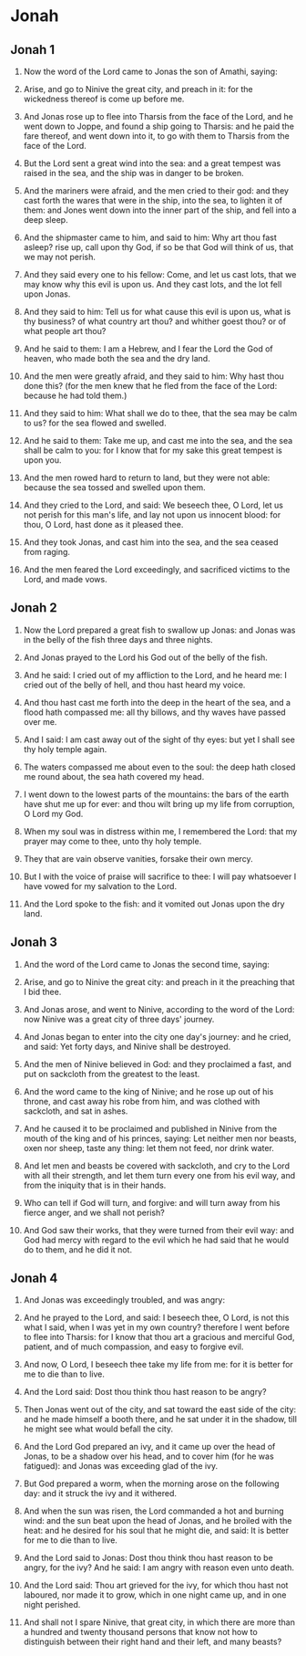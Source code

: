 # Jonah

## Jonah 1

1. Now the word of the Lord came to Jonas the son of Amathi, saying:

2. Arise, and go to Ninive the great city, and preach in it: for the wickedness thereof is come up before me.

3. And Jonas rose up to flee into Tharsis from the face of the Lord, and he went down to Joppe, and found a ship going to Tharsis: and he paid the fare thereof, and went down into it, to go with them to Tharsis from the face of the Lord.

4. But the Lord sent a great wind into the sea: and a great tempest was raised in the sea, and the ship was in danger to be broken.

5. And the mariners were afraid, and the men cried to their god: and they cast forth the wares that were in the ship, into the sea, to lighten it of them: and Jones went down into the inner part of the ship, and fell into a deep sleep.

6. And the shipmaster came to him, and said to him: Why art thou fast asleep? rise up, call upon thy God, if so be that God will think of us, that we may not perish.

7. And they said every one to his fellow: Come, and let us cast lots, that we may know why this evil is upon us. And they cast lots, and the lot fell upon Jonas.

8. And they said to him: Tell us for what cause this evil is upon us, what is thy business? of what country art thou? and whither goest thou? or of what people art thou?

9. And he said to them: I am a Hebrew, and I fear the Lord the God of heaven, who made both the sea and the dry land.

10. And the men were greatly afraid, and they said to him: Why hast thou done this? (for the men knew that he fled from the face of the Lord: because he had told them.)

11. And they said to him: What shall we do to thee, that the sea may be calm to us? for the sea flowed and swelled.

12. And he said to them: Take me up, and cast me into the sea, and the sea shall be calm to you: for I know that for my sake this great tempest is upon you.

13. And the men rowed hard to return to land, but they were not able: because the sea tossed and swelled upon them.

14. And they cried to the Lord, and said: We beseech thee, O Lord, let us not perish for this man's life, and lay not upon us innocent blood: for thou, O Lord, hast done as it pleased thee.

15. And they took Jonas, and cast him into the sea, and the sea ceased from raging.

16. And the men feared the Lord exceedingly, and sacrificed victims to the Lord, and made vows.

## Jonah 2

1. Now the Lord prepared a great fish to swallow up Jonas: and Jonas was in the belly of the fish three days and three nights.

2. And Jonas prayed to the Lord his God out of the belly of the fish.

3. And he said: I cried out of my affliction to the Lord, and he heard me: I cried out of the belly of hell, and thou hast heard my voice.

4. And thou hast cast me forth into the deep in the heart of the sea, and a flood hath compassed me: all thy billows, and thy waves have passed over me.

5. And I said: I am cast away out of the sight of thy eyes: but yet I shall see thy holy temple again.

6. The waters compassed me about even to the soul: the deep hath closed me round about, the sea hath covered my head.

7. I went down to the lowest parts of the mountains: the bars of the earth have shut me up for ever: and thou wilt bring up my life from corruption, O Lord my God.

8. When my soul was in distress within me, I remembered the Lord: that my prayer may come to thee, unto thy holy temple.

9. They that are vain observe vanities, forsake their own mercy.

10. But I with the voice of praise will sacrifice to thee: I will pay whatsoever I have vowed for my salvation to the Lord.

11. And the Lord spoke to the fish: and it vomited out Jonas upon the dry land.

## Jonah 3

1. And the word of the Lord came to Jonas the second time, saying:

2. Arise, and go to Ninive the great city: and preach in it the preaching that I bid thee.

3. And Jonas arose, and went to Ninive, according to the word of the Lord: now Ninive was a great city of three days' journey.

4. And Jonas began to enter into the city one day's journey: and he cried, and said: Yet forty days, and Ninive shall be destroyed.

5. And the men of Ninive believed in God: and they proclaimed a fast, and put on sackcloth from the greatest to the least.

6. And the word came to the king of Ninive; and he rose up out of his throne, and cast away his robe from him, and was clothed with sackcloth, and sat in ashes.

7. And he caused it to be proclaimed and published in Ninive from the mouth of the king and of his princes, saying: Let neither men nor beasts, oxen nor sheep, taste any thing: let them not feed, nor drink water.

8. And let men and beasts be covered with sackcloth, and cry to the Lord with all their strength, and let them turn every one from his evil way, and from the iniquity that is in their hands.

9. Who can tell if God will turn, and forgive: and will turn away from his fierce anger, and we shall not perish?

10. And God saw their works, that they were turned from their evil way: and God had mercy with regard to the evil which he had said that he would do to them, and he did it not.

## Jonah 4

1. And Jonas was exceedingly troubled, and was angry:

2. And he prayed to the Lord, and said: I beseech thee, O Lord, is not this what I said, when I was yet in my own country? therefore I went before to flee into Tharsis: for I know that thou art a gracious and merciful God, patient, and of much compassion, and easy to forgive evil.

3. And now, O Lord, I beseech thee take my life from me: for it is better for me to die than to live.

4. And the Lord said: Dost thou think thou hast reason to be angry?

5. Then Jonas went out of the city, and sat toward the east side of the city: and he made himself a booth there, and he sat under it in the shadow, till he might see what would befall the city.

6. And the Lord God prepared an ivy, and it came up over the head of Jonas, to be a shadow over his head, and to cover him (for he was fatigued): and Jonas was exceeding glad of the ivy.

7. But God prepared a worm, when the morning arose on the following day: and it struck the ivy and it withered.

8. And when the sun was risen, the Lord commanded a hot and burning wind: and the sun beat upon the head of Jonas, and he broiled with the heat: and he desired for his soul that he might die, and said: It is better for me to die than to live.

9. And the Lord said to Jonas: Dost thou think thou hast reason to be angry, for the ivy? And he said: I am angry with reason even unto death.

10. And the Lord said: Thou art grieved for the ivy, for which thou hast not laboured, nor made it to grow, which in one night came up, and in one night perished.

11. And shall not I spare Ninive, that great city, in which there are more than a hundred and twenty thousand persons that know not how to distinguish between their right hand and their left, and many beasts?

